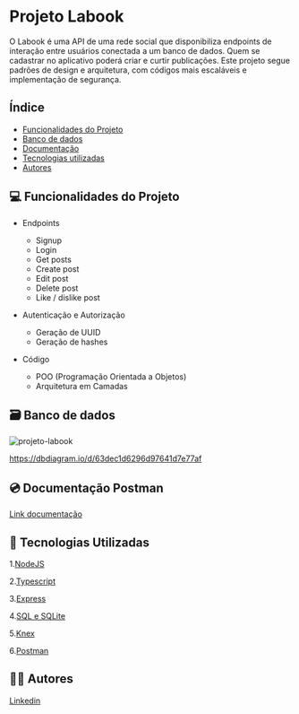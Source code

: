 # Projeto Labook

O Labook é uma API de uma rede social que disponibiliza endpoints de interação entre usuários conectada a um banco de dados. Quem se cadastrar no aplicativo poderá criar e curtir publicações. Este projeto segue padrões de design e arquitetura, com códigos mais escaláveis e implementação de segurança.

## Índice

- <a href="#funcionalidades-do-projeto">Funcionalidades do Projeto</a>
- <a href="%EF%B8%8F-banco-de-dados">Banco de dados</a>
- <a href="#documentação-postman">Documentação</a>
- <a href="#tecnologias-utilizadas">Tecnologias utilizadas</a>
- <a href="#autores">Autores</a>

## 💻 Funcionalidades do Projeto

- Endpoints
    - Signup
    - Login
    - Get posts
    - Create post
    - Edit post
    - Delete post
    - Like / dislike post

- Autenticação e Autorização
    - Geração de UUID
    - Geração de hashes

- Código
    - POO (Programação Orientada a Objetos)
    - Arquitetura em Camadas
    

## 🗃️ Banco de dados
![projeto-labook](https://user-images.githubusercontent.com/29845719/216036534-2b3dfb48-7782-411a-bffd-36245b78594e.png)

https://dbdiagram.io/d/63dec1d6296d97641d7e77af

## 💿 Documentação Postman
[Link documentação](https://documenter.getpostman.com/view/24461088/2s93CPrCnJ)


## 🚀 Tecnologias Utilizadas

1.[NodeJS](https://nodejs.org/en/)

2.[Typescript](https://www.typescriptlang.org/)

3.[Express](https://expressjs.com/pt-br/)

4.[SQL e SQLite](https://www.sqlite.org/index.html)

5.[Knex](https://knexjs.org/guide/)

6.[Postman](https://www.postman.com/)

## 👩‍💻 Autores

[Linkedin](https://www.linkedin.com/ingiovana-ferreira-tiburtino-475486216/)
